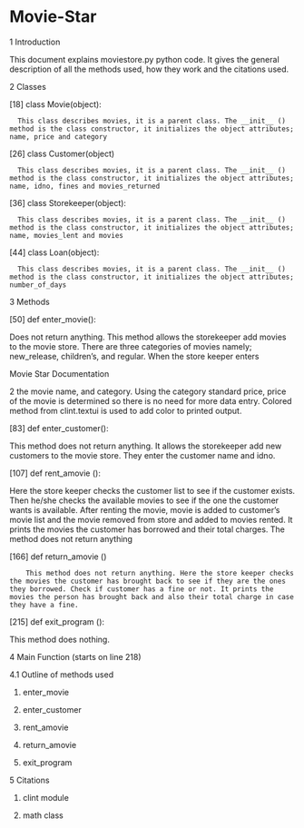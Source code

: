 # Movie-Star

1 Introduction 

This document explains moviestore.py python code. It gives the general description of all the methods used, how they work and the citations used. 

2 Classes  

[18] class Movie(object): 

      This class describes movies, it is a parent class. The __init__ () method is the class constructor, it initializes the object attributes; name, price and category 
	
 [26] class Customer(object) 
 
      This class describes movies, it is a parent class. The __init__ () method is the class constructor, it initializes the object attributes; name, idno, fines and movies_returned 
	
[36] class Storekeeper(object): 

      This class describes movies, it is a parent class. The __init__ () method is the class constructor, it initializes the object attributes; name, movies_lent and movies 
[44] class Loan(object): 


      This class describes movies, it is a parent class. The __init__ () method is the class constructor, it initializes the object attributes; number_of_days   
      
      
3 Methods 

[50] def enter_movie():  

 Does not return anything. This method allows the storekeeper add movies to the movie store. There are three categories of movies namely; new_release, children’s, and regular. When the store keeper enters 
 
Movie Star Documentation  

2 
the movie name, and category. Using the category standard price, price of the movie is determined so there is no need for more data entry. Colored method from clint.textui is used to add color to printed output. 

[83] def enter_customer(): 

 This method does not return anything. It allows the storekeeper add new customers to the movie store. They enter the customer name and idno. 
 
[107] def rent_amovie (): 

 Here the store keeper checks the customer list to see if the customer exists. Then he/she checks the available movies to see if the one the customer wants is available. After renting the movie, movie is added to customer’s movie list and the movie removed from store and added to movies rented.  It prints the movies the customer has borrowed and their total charges. The method does not return anything 
 
[166] def return_amovie () 

        This method does not return anything. Here the store keeper checks the movies the customer has brought back to see if they are the ones they borrowed. Check if customer has a fine or not. It prints the movies the person has brought back and also their total charge in case they have a fine. 
	  
[215] def exit_program (): 

 This method does nothing.
 
4 Main Function (starts on line 218)

4.1 Outline of methods used 

1. enter_movie 

2. enter_customer 

3. rent_amovie 

4. return_amovie 

5. exit_program 

5 Citations 

1. clint module 

2. math class 
  
